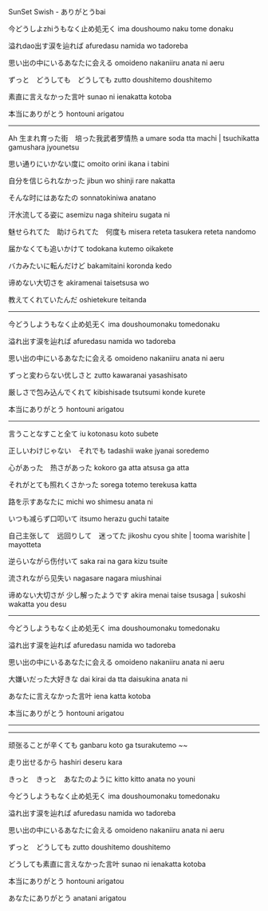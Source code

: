 SunSet Swish - ありがとうbai

今どうしよzhiうもなく止め処无く
ima doushoumo naku tome donaku

溢れdao出す涙を辿れば
afuredasu namida wo tadoreba

思い出の中にいるあなたに会える
omoideno nakaniiru anata ni aeru

ずっと　どうしても　どうしても
zutto doushitemo doushitemo

素直に言えなかった言叶
sunao ni ienakatta kotoba

本当にありがとう
hontouni arigatou

---

Ah 生まれ育った街　培った我武者罗情热
a umare soda tta machi | tsuchikatta gamushara jyounetsu

思い通りにいかない度に
omoito orini ikana i tabini

自分を信じられなかった
jibun wo shinji rare nakatta

そんな时にはあなたの
sonnatokiniwa anatano

汗水流してる姿に
asemizu naga shiteiru sugata ni

魅せられてた　助けられてた　何度も
misera reteta tasukera reteta nandomo

届かなくても追いかけて
todokana kutemo oikakete

バカみたいに転んだけど
bakamitaini koronda kedo

谛めない大切さを
akiramenai taisetsusa wo

教えてくれていたんだ
oshietekure teitanda

----

今どうしようもなく止め処无く
ima doushoumonaku tomedonaku

溢れ出す涙を辿れば
afuredasu namida wo tadoreba

思い出の中にいるあなたに会える
omoideno nakaniiru anata ni aeru

ずっと変わらない优しさと
zutto kawaranai yasashisato

厳しさで包み込んでくれて
kibishisade tsutsumi konde kurete

本当にありがとう
hontouni arigatou

---

言うことなすこと全て
iu kotonasu koto subete

正しいわけじゃない　それでも
tadashii wake jyanai soredemo

心があった　热さがあった
kokoro ga atta atsusa ga atta

それがとても照れくさかった
sorega totemo terekusa katta

路を示すあなたに
michi wo shimesu anata ni

いつも减らず口叩いて
itsumo herazu guchi tataite

自己主张して　远回りして　迷ってた
jikoshu cyou shite | tooma warishite | mayotteta

逆らいながら伤付いて
saka rai na gara kizu tsuite

流されながら见失い
nagasare nagara miushinai

谛めない大切さが 少し解ったようです
akira menai taise tsusaga | sukoshi wakatta you desu

---

今どうしようもなく止め処无く
ima doushoumonaku tomedonaku

溢れ出す涙を辿れば
afuredasu namida wo tadoreba

思い出の中にいるあなたに会える
omoideno nakaniiru anata ni aeru

大嫌いだった大好きな
dai kirai da tta daisukina anata ni

あなたに言えなかった言叶
iena katta kotoba

本当にありがとう
hontouni arigatou

---
---

顽张ることが辛くても
ganbaru koto ga tsurakutemo ~~

走り出せるから
hashiri deseru kara

きっと　きっと　あなたのように
kitto kitto anata no youni

今どうしようもなく止め処无く
ima doushoumonaku tomedonaku

溢れ出す涙を辿れば
afuredasu namida wo tadoreba

思い出の中にいるあなたに会える
omoideno nakaniiru anata ni aeru

ずっと　どうしても
zutto doushitemo doushitemo

どうしても素直に言えなかった言叶
sunao ni ienakatta kotoba

本当にありがとう
hontouni arigatou

あなたにありがとう
anatani arigatou
